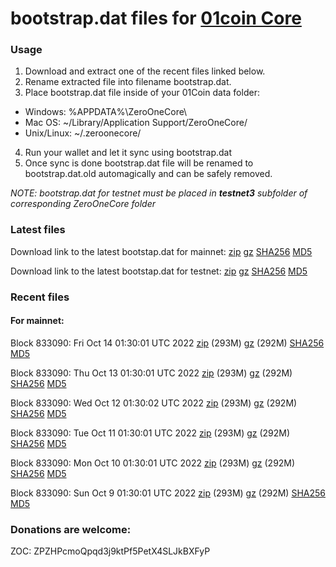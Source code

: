 # bootstrap.dat files for [01coin Core](https://01coin.io)

### Usage

1. Download and extract one of the recent files linked below.
2. Rename extracted file into filename bootstrap.dat.
3. Place bootstrap.dat file inside of your 01Coin data folder:
 - Windows: %APPDATA%\ZeroOneCore\
 - Mac OS: ~/Library/Application Support/ZeroOneCore/
 - Unix/Linux: ~/.zeroonecore/
4. Run your wallet and let it sync using bootstrap.dat
5. Once sync is done bootstrap.dat file will be renamed to bootstrap.dat.old automagically and can be safely removed.

_NOTE: bootstrap.dat for testnet must be placed in **testnet3** subfolder of corresponding ZeroOneCore folder_

### Latest files
Download link to the latest bootstap.dat for mainnet: [zip](https://files.01coin.io/mainnet/bootstrap.dat.zip) [gz](https://files.01coin.io/mainnet/bootstrap.dat.tar.gz) [SHA256](https://files.01coin.io/mainnet/sha256.txt) [MD5](https://files.01coin.io/mainnet/md5.txt)

Download link to the latest bootstap.dat for testnet: [zip](https://files.01coin.io/testnet/bootstrap.dat.zip) [gz](https://files.01coin.io/testnet/bootstrap.dat.tar.gz) [SHA256](https://files.01coin.io/testnet/sha256.txt) [MD5](https://files.01coin.io/testnet/md5.txt)

### Recent files

#### For mainnet:

Block 833090: Fri Oct 14 01:30:01 UTC 2022 [zip](https://files.01coin.io/mainnet/2022-10-14/bootstrap.dat.zip) (293M) [gz](https://files.01coin.io/mainnet/2022-10-14/bootstrap.dat.tar.gz) (292M) [SHA256](https://files.01coin.io/mainnet/2022-10-14/sha256.txt) [MD5](https://files.01coin.io/mainnet/2022-10-14/md5.txt)

Block 833090: Thu Oct 13 01:30:01 UTC 2022 [zip](https://files.01coin.io/mainnet/2022-10-13/bootstrap.dat.zip) (293M) [gz](https://files.01coin.io/mainnet/2022-10-13/bootstrap.dat.tar.gz) (292M) [SHA256](https://files.01coin.io/mainnet/2022-10-13/sha256.txt) [MD5](https://files.01coin.io/mainnet/2022-10-13/md5.txt)

Block 833090: Wed Oct 12 01:30:02 UTC 2022 [zip](https://files.01coin.io/mainnet/2022-10-12/bootstrap.dat.zip) (293M) [gz](https://files.01coin.io/mainnet/2022-10-12/bootstrap.dat.tar.gz) (292M) [SHA256](https://files.01coin.io/mainnet/2022-10-12/sha256.txt) [MD5](https://files.01coin.io/mainnet/2022-10-12/md5.txt)

Block 833090: Tue Oct 11 01:30:01 UTC 2022 [zip](https://files.01coin.io/mainnet/2022-10-11/bootstrap.dat.zip) (293M) [gz](https://files.01coin.io/mainnet/2022-10-11/bootstrap.dat.tar.gz) (292M) [SHA256](https://files.01coin.io/mainnet/2022-10-11/sha256.txt) [MD5](https://files.01coin.io/mainnet/2022-10-11/md5.txt)

Block 833090: Mon Oct 10 01:30:01 UTC 2022 [zip](https://files.01coin.io/mainnet/2022-10-10/bootstrap.dat.zip) (293M) [gz](https://files.01coin.io/mainnet/2022-10-10/bootstrap.dat.tar.gz) (292M) [SHA256](https://files.01coin.io/mainnet/2022-10-10/sha256.txt) [MD5](https://files.01coin.io/mainnet/2022-10-10/md5.txt)

Block 833090: Sun Oct  9 01:30:01 UTC 2022 [zip](https://files.01coin.io/mainnet/2022-10-09/bootstrap.dat.zip) (293M) [gz](https://files.01coin.io/mainnet/2022-10-09/bootstrap.dat.tar.gz) (292M) [SHA256](https://files.01coin.io/mainnet/2022-10-09/sha256.txt) [MD5](https://files.01coin.io/mainnet/2022-10-09/md5.txt)


### Donations are welcome:

ZOC: ZPZHPcmoQpqd3j9ktPf5PetX4SLJkBXFyP
